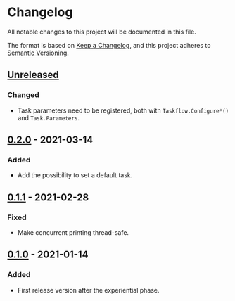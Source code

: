 # Changelog

All notable changes to this project will be documented in this file.

The format is based on [Keep a Changelog](https://keepachangelog.com/en/1.0.0/),
and this project adheres to [Semantic Versioning](https://semver.org/spec/v2.0.0.html).

## [Unreleased]

### Changed

- Task parameters need to be registered, both with `Taskflow.Configure*()` and `Task.Parameters`.

## [0.2.0] - 2021-03-14

### Added

- Add the possibility to set a default task.

## [0.1.1] - 2021-02-28

### Fixed

- Make concurrent printing thread-safe.

## [0.1.0] - 2021-01-14

### Added

- First release version after the experiential phase.

[Unreleased]: https://github.com/pellared/taskflow/compare/v0.2.0...HEAD
[0.2.0]: https://github.com/pellared/taskflow/compare/v0.1.1...v0.2.0
[0.1.1]: https://github.com/pellared/taskflow/compare/v0.1.0...v0.1.1
[0.1.0]: https://github.com/pellared/taskflow/releases/tag/v0.1.0
